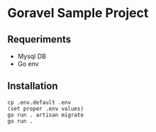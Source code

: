 # Goravel Sample Project

## Requeriments
- Mysql DB
- Go env

## Installation

```
cp .env.default .env
(set proper .env values)
go run . artisan migrate
go run .
```
